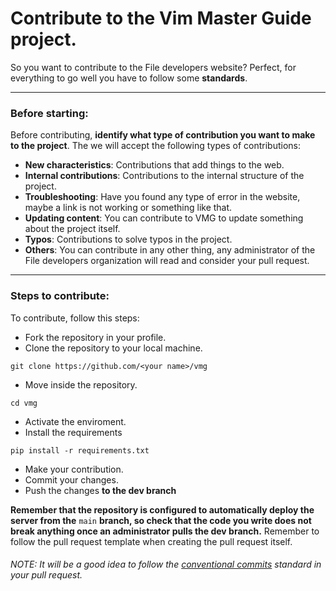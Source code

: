 # Contribute to the Vim Master Guide project.
So you want to contribute to the File developers website? Perfect, for everything to go well you have to follow some **standards**.

---

### Before starting:
Before contributing, **identify what type of contribution you want to make to the project**. The we will accept the following types of contributions:
* **New characteristics**: Contributions that add things to the web.
* **Internal contributions**: Contributions to the internal structure of the project.
* **Troubleshooting**: Have you found any type of error in the website, maybe a link is not working or something like that.
* **Updating content**: You can contribute to VMG to update something about the project itself.
* **Typos**: Contributions to solve typos in the project.
* **Others**: You can contribute in any other thing, any administrator of the File developers organization will read and consider your pull request.

---

### Steps to contribute:
To contribute, follow this steps:
* Fork the repository in your profile.
* Clone the repository to your local machine.
```
git clone https://github.com/<your name>/vmg
```
* Move inside the repository.
```shell
cd vmg
```
* Activate the enviroment.
* Install the requirements
```shell
pip install -r requirements.txt
```
* Make your contribution.
* Commit your changes.
* Push the changes **to the dev branch**

**Remember that the repository is configured to automatically deploy the server from the** `main` **branch, so check that the code you write does not break anything once an administrator pulls the dev branch.**
Remember to follow the pull request template when creating the pull request itself.
###### NOTE: It will be a good idea to follow the [conventional commits](https://conventionalcommits.org) standard in your pull request.
